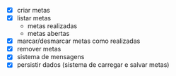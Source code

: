 - [x] criar metas
- [x] listar metas
  - metas realizadas
  - metas abertas
- [x] marcar/desmarcar metas como realizadas
- [x] remover metas
- [x] sistema de mensagens
- [x] persistir dados (sistema de carregar e salvar metas)